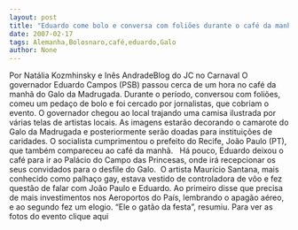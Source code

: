 ```yaml
---
layout: post
title: "Eduardo come bolo e conversa com foliões durante o café da manhã do Galo"
date: 2007-02-17
tags: Alemanha,Bolosnaro,café,eduardo,Galo
author: None
---
```

Por Natália Kozmhinsky e Inês AndradeBlog do JC no Carnaval 
O governador Eduardo Campos (PSB) passou cerca de um hora no café da manhã do Galo da Madrugada. Durante o período, conversou com foliões, comeu um pedaço de bolo e foi cercado por jornalistas, que cobriam o evento. 
O governador chegou ao local trajando uma camisa ilustrada por várias telas de artistas locais. As imagens estarão decorando o camarote do Galo da Madrugada e posteriormente serão doadas para instituições de caridades. O socialista cumprimentou o prefeito do Recife, João Paulo (PT), que também compareceu ao café da manhã.&nbsp;&nbsp;
Há pouco, Eduardo deixou o café para ir ao Palácio do Campo das Princesas, onde irá recepcionar os seus convidados para o desfile do Galo.&nbsp; 
O artista Maurício Santana, mais conhecido como palhaço gay, estava vestido de controladora de vôo e fez questão de falar com João Paulo e Eduardo. Ao primeiro disse que precisa de mais investimentos nos Aeroportos do País, lembrando o apagão aéreo, e ao segundo fez um elogio. “Ele o gatão da festa”, resumiu.&nbsp;Para ver as fotos do evento clique aqui 